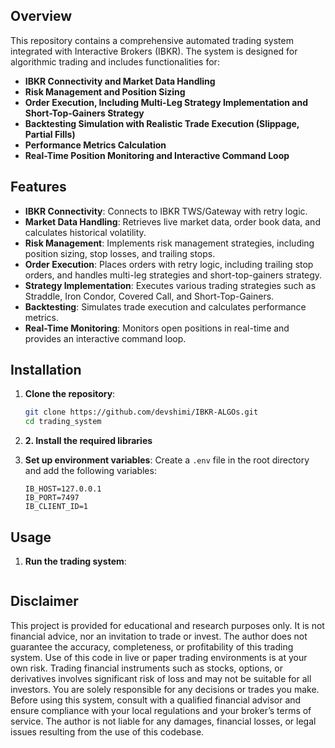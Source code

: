 ## Overview

This repository contains a comprehensive automated trading system integrated with Interactive Brokers (IBKR). The system is designed for algorithmic trading and includes functionalities for:

- **IBKR Connectivity and Market Data Handling**
- **Risk Management and Position Sizing**
- **Order Execution, Including Multi-Leg Strategy Implementation and Short-Top-Gainers Strategy**
- **Backtesting Simulation with Realistic Trade Execution (Slippage, Partial Fills)**
- **Performance Metrics Calculation**
- **Real-Time Position Monitoring and Interactive Command Loop**

## Features

- **IBKR Connectivity**: Connects to IBKR TWS/Gateway with retry logic.
- **Market Data Handling**: Retrieves live market data, order book data, and calculates historical volatility.
- **Risk Management**: Implements risk management strategies, including position sizing, stop losses, and trailing stops.
- **Order Execution**: Places orders with retry logic, including trailing stop orders, and handles multi-leg strategies and short-top-gainers strategy.
- **Strategy Implementation**: Executes various trading strategies such as Straddle, Iron Condor, Covered Call, and Short-Top-Gainers.
- **Backtesting**: Simulates trade execution and calculates performance metrics.
- **Real-Time Monitoring**: Monitors open positions in real-time and provides an interactive command loop.

## Installation

1. **Clone the repository**:
    ```bash
    git clone https://github.com/devshimi/IBKR-ALGOs.git
    cd trading_system
    ```

2. **2. Install the required libraries**
    

3. **Set up environment variables**:
    Create a `.env` file in the root directory and add the following variables:
    ```env
    IB_HOST=127.0.0.1
    IB_PORT=7497
    IB_CLIENT_ID=1
    ```

## Usage

1. **Run the trading system**:
    ```bash Type the filename to run and execute the script
    
## Disclaimer

This project is provided for educational and research purposes only. It is not financial advice, nor an invitation to trade or invest.
The author does not guarantee the accuracy, completeness, or profitability of this trading system. Use of this code in live or paper trading environments is at your own risk.
Trading financial instruments such as stocks, options, or derivatives involves significant risk of loss and may not be suitable for all investors.
You are solely responsible for any decisions or trades you make. Before using this system, consult with a qualified financial advisor and ensure compliance with your local regulations and your broker’s terms of service.
The author is not liable for any damages, financial losses, or legal issues resulting from the use of this codebase.
